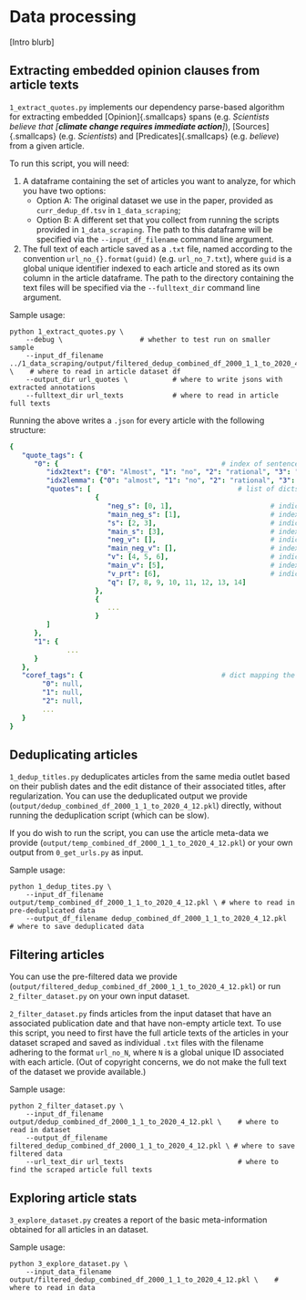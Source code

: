 # Data processing

[Intro blurb] 

## Extracting embedded opinion clauses from article texts

`1_extract_quotes.py` implements our dependency parse-based algorithm for extracting embedded [Opinion]{.smallcaps} spans (e.g. *Scientists believe that [**climate change requires immediate action**]*), [Sources]{.smallcaps} (e.g. *Scientists*) and [Predicates]{.smallcaps} (e.g. *believe*) from a given article. 

To run this script, you will need:
1. A dataframe containing the set of articles you want to analyze, for which you have two options:
	* Option A: The original dataset we use in the paper, provided as `curr_dedup_df.tsv` in `1_data_scraping`;
	* Option B: A different set that you collect from running the scripts provided in `1_data_scraping`.
	The path to this dataframe will be specified via the `--input_df_filename` command line argument.
1. The full text of each article saved as a `.txt` file, named according to the convention `url_no_{}.format(guid)` (e.g. `url_no_7.txt`), where `guid` is a global unique identifier indexed to each article and stored as its own column in the article dataframe. The path to the directory containing the text files will be specified via the `--fulltext_dir` command line argument.

Sample usage:

```
python 1_extract_quotes.py \
	--debug \ 					# whether to test run on smaller sample 
	--input_df_filename ../1_data_scraping/output/filtered_dedup_combined_df_2000_1_1_to_2020_4_12.pkl \ 	# where to read in article dataset df
	--output_dir url_quotes \ 			# where to write jsons with extracted annotations
	--fulltext_dir url_texts 			# where to read in article full texts
```

Running the above writes a `.json` for every article with the following structure:

```yaml
{
   "quote_tags": {
      "0": {										# index of sentence within article, as a `str`
         "idx2text": {"0": "Almost", "1": "no", "2": "rational", "3": "people", ... }, 	# dict mapping each token's index within the document to the token's text
         "idx2lemma": {"0": "almost", "1": "no", "2": "rational", "3": "person", ...},  # dict mapping each token's index within the document to the token's lemmatized text
         "quotes": [     								# list of dicts containing annotations for all (Source, Predicate, Opinion) tuples (plus additional modifiers) that occur in the sentence
                     {
                        "neg_s": [0, 1],						# indices of negation tokens modifying the Source (e.g. "**Almost no** rational people would point out that climate change is a hoax.")
                        "main_neg_s": [1],						# index of the head negation token modifying the Source (e.g. "Almost **no** rational people would point out that climate change is a hoax.")    
                        "s": [2, 3],							# indices of Source tokens (e.g. "Almost no **rational people** would point out that climate change is a hoax.")
                        "main_s": [3],							# index of the head Source token (e.g. "Almost no rational **people** would point out that climate change is a hoax.")		
                        "neg_v": [],							# indices of the Predicate negation tokens
                        "main_neg_v": [],						# index of the head Predicate negation token
                        "v": [4, 5, 6],							# indices of the Predicate tokens (e.g. "Almost no rational people **would point out** that climate change is a hoax.")
                        "main_v": [5],							# index of the head Predicate token (e.g. "Almost no rational people would **point** out that climate change is a hoax.")
                        "v_prt": [6],							# indices of tokens that are particles attached to the Predicate (e.g. "Almost no rational people would point **out** that climate change is a hoax.")
                        "q": [7, 8, 9, 10, 11, 12, 13, 14]				# indices of tokens that are part of the embedded Opinion (e.g. "Almost no rational people would point out **that climate change is a hoax.**")
                     },
                     { 
                        ...
                     }
         ]        
      },
      "1": {
              ...
      }
   },
   "coref_tags": {									# dict mapping the index of each token in the document to its co-refering string, if present
        "0": null,
        "1": null,
        "2": null,
        ...
   }
}
```

## Deduplicating articles

`1_dedup_titles.py` deduplicates articles from the same media outlet based on their publish dates and the edit distance of their associated titles, after regularization. You can use the deduplicated output we provide (`output/dedup_combined_df_2000_1_1_to_2020_4_12.pkl`) directly, without running the deduplication script (which can be slow). 

If you do wish to run the script, you can use the article meta-data we provide (`output/temp_combined_df_2000_1_1_to_2020_4_12.pkl`) or your own output from `0_get_urls.py` as input. 

Sample usage:
```
python 1_dedup_tites.py \
	--input_df_filename output/temp_combined_df_2000_1_1_to_2020_4_12.pkl \	# where to read in pre-deduplicated data
	--output_df_filename dedup_combined_df_2000_1_1_to_2020_4_12.pkl	# where to save deduplicated data
```

## Filtering articles

You can use the pre-filtered data we provide (`output/filtered_dedup_combined_df_2000_1_1_to_2020_4_12.pkl`) or run `2_filter_dataset.py` on your own input dataset.

`2_filter_dataset.py` finds articles from the input dataset that have an associated publication date and that have non-empty article text. To use this script, you need to first have the full article texts of the articles in your dataset scraped and saved as individual `.txt` files with the filename adhering to the format `url_no_N`, where `N` is a global unique ID associated with each article. (Out of copyright concerns, we do not make the full text of the dataset we provide available.) 

Sample usage:
```
python 2_filter_dataset.py \
	--input_df_filename output/dedup_combined_df_2000_1_1_to_2020_4_12.pkl \	# where to read in dataset
	--output_df_filename filtered_dedup_combined_df_2000_1_1_to_2020_4_12.pkl \	# where to save filtered data
	--url_text_dir url_texts 							# where to find the scraped article full texts
```

## Exploring article stats

`3_explore_dataset.py` creates a report of the basic meta-information obtained for all articles in an dataset.

Sample usage:
```
python 3_explore_dataset.py \
	--input_data_filename  output/filtered_dedup_combined_df_2000_1_1_to_2020_4_12.pkl \	# where to read in data
```